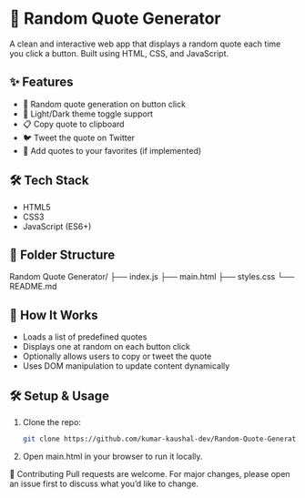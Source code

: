 # 🎲 Random Quote Generator

A clean and interactive web app that displays a random quote each time you click a button. Built using HTML, CSS, and JavaScript.

## ✨ Features

- 🎯 Random quote generation on button click
- 🌙 Light/Dark theme toggle support
- 📋 Copy quote to clipboard
- 🐦 Tweet the quote on Twitter
- 💖 Add quotes to your favorites (if implemented)

## 🛠️ Tech Stack

- HTML5
- CSS3
- JavaScript (ES6+)

## 📂 Folder Structure
   
   Random Quote Generator/
├── index.js
├── main.html
├── styles.css
└── README.md


## 🧠 How It Works

- Loads a list of predefined quotes
- Displays one at random on each button click
- Optionally allows users to copy or tweet the quote
- Uses DOM manipulation to update content dynamically

## 🛠️ Setup & Usage

1. Clone the repo:
   ```bash
   git clone https://github.com/kumar-kaushal-dev/Random-Quote-Generator.git

2. Open main.html in your browser to run it locally.

🙌 Contributing
Pull requests are welcome. For major changes, please open an issue first to discuss what you’d like to change.

